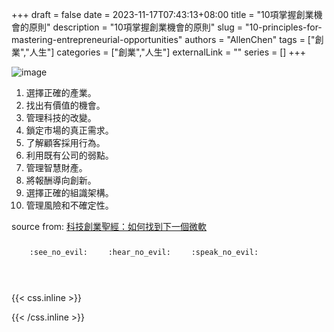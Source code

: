 +++ 
draft = false
date = 2023-11-17T07:43:13+08:00
title = "10項掌握創業機會的原則"
description = "10項掌握創業機會的原則"
slug = "10-principles-for-mastering-entrepreneurial-opportunities"
authors = "AllenChen"
tags = ["創業","人生"]
categories = ["創業","人生"]
externalLink = ""
series = []
+++

![image](/images/post/A-rabbit-with-big-blue-eyes-listen-to-entrepreneur-speeches-with-Van-Gogh-style.jpeg)

1. 選擇正確的產業。
2. 找出有價值的機會。
3. 管理科技的改變。
4. 鎖定市場的真正需求。
5. 了解顧客採用行為。
6. 利用既有公司的弱點。
7. 管理智慧財產。
8. 將報酬導向創新。
9. 選擇正確的組識架構。
10. 管理風險和不確定性。

source from: 
[科技創業聖經：如何找到下一個微軟](https://www.taaze.tw/products/11100131924.html)

<p><span class="nowrap"><span class="emojify">🙈</span> <code>:see_no_evil:</code></span>  <span class="nowrap"><span class="emojify">🙉</span> <code>:hear_no_evil:</code></span>  <span class="nowrap"><span class="emojify">🙊</span> <code>:speak_no_evil:</code></span></p>
<br>
    

{{< css.inline >}}
<style>
.emojify {
	font-family: Apple Color Emoji, Segoe UI Emoji, NotoColorEmoji, Segoe UI Symbol, Android Emoji, EmojiSymbols;
	font-size: 2rem;
	vertical-align: middle;
}
@media screen and (max-width:650px) {
  .nowrap {
    display: block;
    margin: 25px 0;
  }
}
</style>
{{< /css.inline >}}
